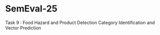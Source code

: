 # SemEval-25
Task 9 : Food Hazard and Product Detection Category Identification and Vector Prediction
